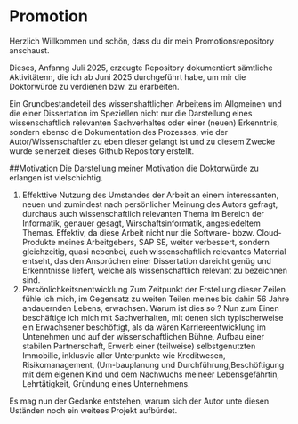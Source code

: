 # Promotion
Herzlich Willkommen und schön, dass du dir mein Promotionsrepository anschaust.

Dieses, Anfanng Juli 2025, erzeugte Repository dokumentiert sämtliche Aktivitätenn, die ich ab Juni 2025 durchgeführt habe, um mir die Doktorwürde zu verdienen bzw. zu erarbeiten.

Ein Grundbestandeteil des wissenshaftlichen Arbeitens im Allgmeinen und die einer Dissertation im Speziellen nicht nur die Darstellung eines wissenschaftlich relevanten Sachverhaltes oder einer (neuen) Erkenntnis, sondern ebenso die Dokumentation des Prozesses, wie der Autor/Wissenschaftler zu eben dieser gelangt ist und zu diesem Zwecke wurde seinerzeit dieses Github Repository erstellt. 

##Motivation
Die Darstellung meiner Motivation die Doktorwürde zu erlangen ist vielschichtig.

1. Effekttive Nutzung des Umstandes der Arbeit an einem interessanten, neuen und zumindest nach persönlicher Meinung des Autors gefragt, durchaus auch wissenschaftlich relevanten Thema im Bereich der Informatik, genauer gesagt, Wirschaftsinformatik, angesiedeltem Themas.  Effektiv, da diese Arbeit nicht nur die Software- bbzw. Cloud-Produkte meines Arbeitgebers, SAP SE, weiter verbessert, sondern gleichzeitig, quasi nebenbei, auch wissenschaftlich relevantes Materrial entseht, das den Ansprüchen einer Dissertation dareicht genüg und Erkenntnisse liefert, welche als wissenschaftlich relevant zu bezeichnen sind.
2.  Persönlichkeitsnentwicklung
Zum Zeitpunkt der Erstellung dieser Zeilen fühle ich mich, im Gegensatz zu weiten Teilen meines bis dahin 56 Jahre andauernden Lebens, erwachsen. Warum ist dies so ? Nun zum Einen beschäftige ich mich mit Sachverhalten, mit denen sich typischerweise ein Erwachsener beschöftigt, als da wären Karriereentwicklung im Untenehmen und auf der wissenschaftlichen Bühne, Aufbau einer stabilen Partnerschaft, Erwerb einer (teilweise) selbstgenutzten Immobilie, inklusvie aller Unterpunkte wie Kreditwesen, Risikomanagement, (Um-bauplanung und Durchführung,Beschöftigung mit dem eigenen Kind und dem Nachwuchs meineer Lebensgefährtin, Lehrtätigkeit, Gründung eines Unternehmens.

Es mag nun der Gedanke entstehen, warum sich der Autor unte diesen Uständen noch ein weitees Projekt aufbürdet.  


